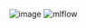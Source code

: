 ![image](https://user-images.githubusercontent.com/38406698/166170160-5aadea68-538f-47b0-add3-3dec0eccf840.png)
![mlflow](https://user-images.githubusercontent.com/38406698/166170177-fd28496d-54ed-4aa9-a8d8-549285836fcb.png)
